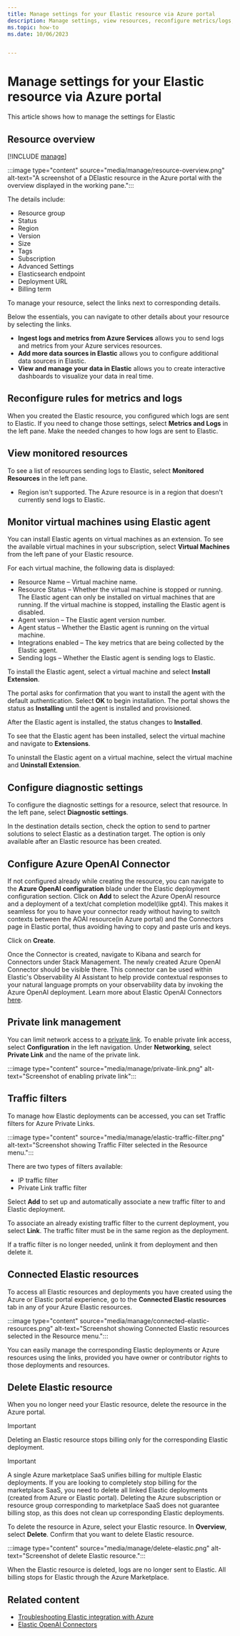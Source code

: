 ```yaml
---
title: Manage settings for your Elastic resource via Azure portal
description: Manage settings, view resources, reconfigure metrics/logs, and more for your Elastic resource via Azure portal.
ms.topic: how-to
ms.date: 10/06/2023


---
```


# Manage settings for your Elastic resource via Azure portal

This article shows how to manage the settings for Elastic

## Resource overview

[!INCLUDE [manage](../includes/manage.md)]

:::image type="content" source="media/manage/resource-overview.png" alt-text="A screenshot of a DElastic resource in the Azure portal with the overview displayed in the working pane.":::

The details include:

- Resource group
- Status
- Region
- Version
- Size
- Tags
- Subscription
- Advanced Settings
- Elasticsearch endpoint
- Deployment URL
- Billing term

To manage your resource, select the links next to corresponding details.

Below the essentials, you can navigate to other details about your resource by selecting the links.

- **Ingest logs and metrics from Azure Services** allows you to send logs and metrics from your Azure services resources.
- **Add more data sources in Elastic** allows you to configure additional data sources in Elastic.
- **View and manage your data in Elastic** allows you to create interactive dashboards to visualize your data in real time. 

## Reconfigure rules for metrics and logs

When you created the Elastic resource, you configured which logs are sent to Elastic. If you need to change those settings, select **Metrics and Logs** in the left pane. Make the needed changes to how logs are sent to Elastic.

## View monitored resources

To see a list of resources sending logs to Elastic, select **Monitored Resources** in the left pane.

- Region isn't supported. The Azure resource is in a region that doesn't currently send logs to Elastic.

## Monitor virtual machines using Elastic agent

You can install Elastic agents on virtual machines as an extension. To see the available virtual machines in your subscription, select **Virtual Machines** from the left pane of your Elastic resource.

For each virtual machine, the following data is displayed:

- Resource Name – Virtual machine name.
- Resource Status – Whether the virtual machine is stopped or running. The Elastic agent can only be installed on virtual machines that are running. If the virtual machine is stopped, installing the Elastic agent is disabled.
- Agent version – The Elastic agent version number.
- Agent status – Whether the Elastic agent is running on the virtual machine.
- Integrations enabled – The key metrics that are being collected by the Elastic agent.
- Sending logs – Whether the Elastic agent is sending logs to Elastic.

To install the Elastic agent, select a virtual machine and select **Install Extension**.

The portal asks for confirmation that you want to install the agent with the default authentication. Select **OK** to begin installation. The portal shows the status as **Installing** until the agent is installed and provisioned.

After the Elastic agent is installed, the status changes to **Installed**.

To see that the Elastic agent has been installed, select the virtual machine and navigate to **Extensions**.

To uninstall the Elastic agent on a virtual machine, select the virtual machine and **Uninstall Extension**.

## Configure diagnostic settings

To configure the diagnostic settings for a resource, select that resource. In the left pane, select **Diagnostic settings**.

In the destination details section, check the option to send to partner solutions to select Elastic as a destination target. The option is only available after an Elastic resource has been created.

## Configure Azure OpenAI Connector

If not configured already while creating the resource, you can navigate to the **Azure OpenAI configuration** blade under the Elastic deployment configuration section. Click on **Add** to select the Azure OpenAI resource and a deployment of a text/chat completion model(like gpt4). This makes it seamless for you to have your connector ready without having to switch contexts between the AOAI resource(in Azure portal) and the Connectors page in Elastic portal, thus avoiding having to copy and paste urls and keys.

Click on **Create**.

Once the Connector is created, navigate to Kibana and search for Connectors under Stack Management. The newly created Azure OpenAI Connector should be visible there. This connector can be used within Elastic's Observability AI Assistant to help provide contextual responses to your natural language prompts on your observability data by invoking the Azure OpenAI deployment. Learn more about Elastic OpenAI Connectors [here](https://www.elastic.co/guide/en/kibana/current/openai-action-type.html).

## Private link management

You can limit network access to a [private link](../../private-link/private-link-overview.md). To enable private link access, select **Configuration** in the left navigation. Under **Networking**, select **Private Link** and the name of the private link.

:::image type="content" source="media/manage/private-link.png" alt-text="Screenshot of enabling private link":::

## Traffic filters

To manage how Elastic deployments can be accessed, you can set Traffic filters for Azure Private Links.

:::image type="content" source="media/manage/elastic-traffic-filter.png" alt-text="Screenshot showing Traffic Filter selected in the Resource menu.":::

There are two types of filters available:

- IP traffic filter
- Private Link traffic filter

Select **Add** to set up and automatically associate a new traffic filter to and Elastic deployment.

To associate an already existing traffic filter to the current deployment, you select **Link**. The traffic filter must be in the same region as the deployment.

If a traffic filter is no longer needed, unlink it from deployment and then delete it.

## Connected Elastic resources

To access all Elastic resources and deployments you have created using the Azure or Elastic portal experience, go to the **Connected Elastic resources** tab in any of your Azure Elastic resources.

:::image type="content" source="media/manage/connected-elastic-resources.png" alt-text="Screenshot showing Connected Elastic resources selected in the Resource menu.":::

You can easily manage the corresponding Elastic deployments or Azure resources using the links, provided you have owner or contributor rights to those deployments and resources.

## Delete Elastic resource

When you no longer need your Elastic resource, delete the resource in the Azure portal.

> [!IMPORTANT]
> Deleting an Elastic resource stops billing only for the corresponding Elastic deployment.

> [!IMPORTANT]
> A single Azure marketplace SaaS unifies billing for multiple Elastic deployments. If you are looking to completely stop billing for the marketplace SaaS, you need to delete all linked Elastic deployments (created from Azure or Elastic portal). Deleting the Azure subscription or resource group corresponding to marketplace SaaS does not guarantee billing stop, as this does not clean up corresponding Elastic deployments.

To delete the resource in Azure, select your Elastic resource. In **Overview**, select **Delete**. Confirm that you want to delete Elastic resource.

:::image type="content" source="media/manage/delete-elastic.png" alt-text="Screenshot of delete Elastic resource.":::

When the Elastic resource is deleted, logs are no longer sent to Elastic. All billing stops for Elastic through the Azure Marketplace.

## Related content

- [Troubleshooting Elastic integration with Azure](troubleshoot.md)
- [Elastic OpenAI Connectors](https://www.elastic.co/guide/en/kibana/current/openai-action-type.html)

